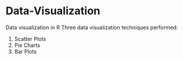 # Data-Visualization
Data visualization in R
Three data visualization techniques performed:
1. Scatter Plots
2. Pie Charts
3. Bar Plots
